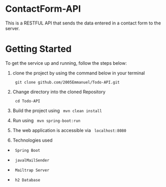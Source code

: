 # ContactForm-API
This is a RESTFUL API that sends the data entered in a contact form to the server.


# Getting Started
  To get the service up and running, follow the steps below:

   1. clone the project by using the command
      below in your terminal
    
       ```  git clone github.com/2005Emmanuel/Todo-API.git  ```
    
   2. Change directory into the cloned Repository
   
       ```  cd Todo-API  ```
    
   3. Build the project using  ```  mvn clean install  ```

   4. Run using ```  mvn spring-boot:run  ```

   5. The web application is accessible via ```  localhost:8080  ``` 


 3.  Technologies used

 -      Spring Boot
 -      javalMailSender
 -      Mailtrap Server
 -      h2 Database
 
